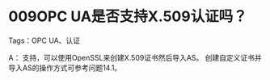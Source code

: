 # 009OPC UA是否支持X.509认证吗？
Tags：OPC UA、认证

A： 
支持，可以使用OpenSSL来创建X.509证书然后导入AS。
创建自定义证书并导入AS的操作方式可参考问题14.1。

